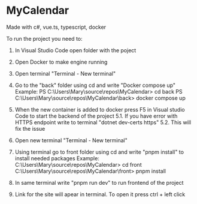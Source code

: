 # MyCalendar
Made with c#, vue.ts, typescript, docker

To run the project you need to:
1. In Visual Studio Code open folder with the poject

2. Open Docker to make engine running 

3. Open terminal "Terminal - New terminal"

4. Go to the "back" folder using cd and write "Docker compose up"
    Example:
        PS C:\Users\Mary\source\repos\MyCalendar> cd back
        PS C:\Users\Mary\source\repos\MyCalendar\back> docker compose up

5. When the new container is added to docker press F5 in Visual studio Code to start the backend of the project
    5.1. If you have error with HTTPS endpoint write to terminal "dotnet dev-certs https"
    5.2. This will fix the issue

6. Open new terminal "Terminal - New terminal"

7. Using terminal go to front folder using cd and write "pnpm install" to install needed packages
    Example:
        C:\Users\Mary\source\repos\MyCalendar> cd front
        C:\Users\Mary\source\repos\MyCalendar\front> pnpm install

8. In same terminal write "pnpm run dev" to run frontend of the project

9. Link for the site will apear in terminal. To open it press ctrl + left click

